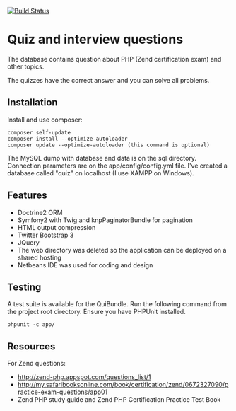[![Build Status](https://travis-ci.org/andreafiori/symfony2-quiz.svg?branch=master)](https://travis-ci.org/andreafiori/symfony2-quiz)

Quiz and interview questions
=====================================

The database contains question about PHP (Zend certification exam) and other topics.

The quizzes have the correct answer and you can solve all problems.

Installation
------------------------

Install and use composer:

    composer self-update
    composer install --optimize-autoloader
    composer update --optimize-autoloader (this command is optional)

The MySQL dump with database and data is on the sql directory. 
Connection parameters are on the app/config/config.yml file.
I've created a database called "quiz" on localhost (I use XAMPP on Windows).

Features
------------------------

- Doctrine2 ORM
- Symfony2 with Twig and knpPaginatorBundle for pagination
- HTML output compression
- Twitter Bootstrap 3
- JQuery
- The web directory was deleted so the application can be deployed on a shared hosting
- Netbeans IDE was used for coding and design

Testing
------------------------

A test suite is available for the QuiBundle. Run the following command from the project root directory. Ensure you have PHPUnit installed.
    
    phpunit -c app/

Resources
------------------------

For Zend questions:

- http://zend-php.appspot.com/questions_list/1
- http://my.safaribooksonline.com/book/certification/zend/0672327090/practice-exam-questions/app01
- Zend PHP study guide and Zend PHP Certification Practice Test Book
